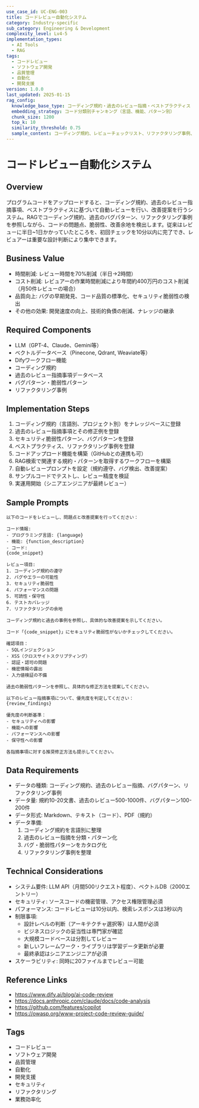 ```yaml
---
use_case_id: UC-ENG-003
title: コードレビュー自動化システム
category: Industry-specific
sub_category: Engineering & Development
complexity_level: Lv4-5
implementation_types:
  - AI Tools
  - RAG
tags:
  - コードレビュー
  - ソフトウェア開発
  - 品質管理
  - 自動化
  - 開発支援
version: 1.0.0
last_updated: 2025-01-15
rag_config:
  knowledge_base_type: コーディング規約・過去のレビュー指摘・ベストプラクティス
  embedding_strategy: コード分類別チャンキング（言語、機能、パターン別）
  chunk_size: 1200
  top_k: 10
  similarity_threshold: 0.75
  sample_content: コーディング規約、レビューチェックリスト、リファクタリング事例、バグパターン
---
```


# コードレビュー自動化システム

## Overview

プログラムコードをアップロードすると、コーディング規約、過去のレビュー指摘事項、ベストプラクティスに基づいて自動レビューを行い、改善提案を行うシステム。RAGでコーディング規約、過去のバグパターン、リファクタリング事例を参照しながら、コードの問題点、脆弱性、改善余地を検出します。従来はレビューに半日~1日かかっていたところを、初回チェックを10分以内に完了でき、レビュアーは重要な設計判断により集中できます。

## Business Value

- 時間削減: レビュー時間を70%削減（半日→2時間）
- コスト削減: レビュアーの作業時間削減により年間約400万円のコスト削減（月50件レビューの場合）
- 品質向上: バグの早期発見、コード品質の標準化、セキュリティ脆弱性の検出
- その他の効果: 開発速度の向上、技術的負債の削減、ナレッジの継承

## Required Components

- LLM（GPT-4、Claude、Gemini等）
- ベクトルデータベース（Pinecone, Qdrant, Weaviate等）
- Difyワークフロー機能
- コーディング規約
- 過去のレビュー指摘事項データベース
- バグパターン・脆弱性パターン
- リファクタリング事例

## Implementation Steps

1. コーディング規約（言語別、プロジェクト別）をナレッジベースに登録
2. 過去のレビュー指摘事項とその修正例を登録
3. セキュリティ脆弱性パターン、バグパターンを登録
4. ベストプラクティス、リファクタリング事例を登録
5. コードアップロード機能を構築（GitHubとの連携も可）
6. RAG検索で関連する規約・パターンを取得するワークフローを構築
7. 自動レビュープロンプトを設定（規約遵守、バグ検出、改善提案）
8. サンプルコードでテストし、レビュー精度を検証
9. 実運用開始（シニアエンジニアが最終レビュー）

## Sample Prompts

```
以下のコードをレビューし、問題点と改善提案を行ってください：

コード情報:
- プログラミング言語: {language}
- 機能: {function_description}
- コード:
{code_snippet}

レビュー項目:
1. コーディング規約の遵守
2. バグやエラーの可能性
3. セキュリティ脆弱性
4. パフォーマンスの問題
5. 可読性・保守性
6. テストカバレッジ
7. リファクタリングの余地

コーディング規約と過去の事例を参照し、具体的な改善提案を示してください。
```

```
コード「{code_snippet}」にセキュリティ脆弱性がないかチェックしてください。

確認項目：
- SQLインジェクション
- XSS（クロスサイトスクリプティング）
- 認証・認可の問題
- 機密情報の露出
- 入力値検証の不備

過去の脆弱性パターンを参照し、具体的な修正方法を提案してください。
```

```
以下のレビュー指摘事項について、優先度を判定してください：
{review_findings}

優先度の判断基準：
- セキュリティへの影響
- 機能への影響
- パフォーマンスへの影響
- 保守性への影響

各指摘事項に対する推奨修正方法も提示してください。
```

## Data Requirements

- データの種類: コーディング規約、過去のレビュー指摘、バグパターン、リファクタリング事例
- データ量: 規約10-20文書、過去のレビュー500-1000件、バグパターン100-200件
- データ形式: Markdown、テキスト（コード）、PDF（規約）
- データ準備:
  1. コーディング規約を言語別に整理
  2. 過去のレビュー指摘を分類・パターン化
  3. バグ・脆弱性パターンをカタログ化
  4. リファクタリング事例を整理

## Technical Considerations

- システム要件: LLM API（月間500リクエスト程度）、ベクトルDB（2000エントリー）
- セキュリティ: ソースコードの機密管理、アクセス権限管理必須
- パフォーマンス: コードレビューは10分以内、検索レスポンスは3秒以内
- 制限事項:
  - 設計レベルの判断（アーキテクチャ選択等）は人間が必須
  - ビジネスロジックの妥当性は専門家が確認
  - 大規模コードベースは分割してレビュー
  - 新しいフレームワーク・ライブラリは学習データ更新が必要
  - 最終承認はシニアエンジニアが必須
- スケーラビリティ: 同時に20ファイルまでレビュー可能

## Reference Links

- https://www.dify.ai/blog/ai-code-review
- https://docs.anthropic.com/claude/docs/code-analysis
- https://github.com/features/copilot
- https://owasp.org/www-project-code-review-guide/

## Tags

- コードレビュー
- ソフトウェア開発
- 品質管理
- 自動化
- 開発支援
- セキュリティ
- リファクタリング
- 業務効率化
